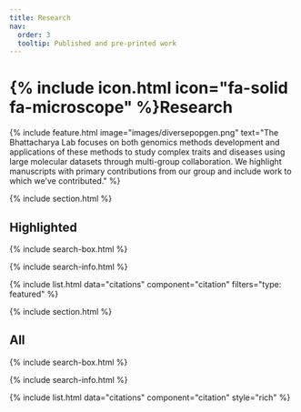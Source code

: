 ```yaml
---
title: Research
nav:
  order: 3
  tooltip: Published and pre-printed work
---
```


# {% include icon.html icon="fa-solid fa-microscope" %}Research

{%
  include feature.html
  image="images/diversepopgen.png"
  text="The Bhattacharya Lab focuses on both genomics methods development and applications of these methods to study complex traits and diseases using large molecular datasets through multi-group collaboration. We highlight manuscripts with primary contributions from our group and include work to which we’ve contributed."
%}

{% include section.html %}

## Highlighted

{% include search-box.html %}

{% include search-info.html %}

{% include list.html data="citations" component="citation" filters="type: featured" %}

{% include section.html %}

## All

{% include search-box.html %}

{% include search-info.html %}

{% include list.html data="citations" component="citation" style="rich" %}
